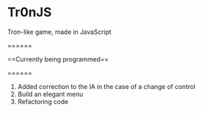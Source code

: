 Tr0nJS
======

 Tron-like game, made in JavaScript

======

==Currently being programmed==

======

1.	Added correction to the IA in the case of a change of control
2.	Build an elegant menu</br>
3.	Refactoring code</br>
